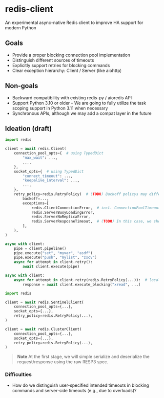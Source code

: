 # redis-client
An experimental async-native Redis client to improve HA support for modern Python


## Goals

* Provide a proper blocking connection pool implementation
* Distinguish different sources of timeouts
* Explicitly support retries for blocking commands
* Clear exception hierarchy: Client / Server (like aiohttp)

## Non-goals

* Backward compatibility with existing redis-py / aioredis API
* Support Python 3.10 or older - We are going to fully utilize the task scoping support in Python 3.11 when necessary
* Synchronous APIs, although we may add a compat layer in the future

## Ideation (draft)

```python
import redis

client = await redis.Client(
    connection_pool_opts={  # using TypedDict
        "max_wait": ...,
        ...,
    },
    socket_opts={  # using TypedDict
        "connect_timeout": ...,
        "keepalive_interval": ...,
        ...,
    },
    retry_policy=redis.RetryPolicy(  # (TODO) Backoff policys may differ by exception types.
        backoff=...,
        exceptions=[
            redis.ClientConnectionError,  # incl. ConnectionPoolTimeout, SocketTimeout
            redis.ServerBusyLoadingError,
            redis.ServerNoReplicaError,
            redis.ServerResposneTimeout,  # (TODO) In this case, we shouldn't apply backoff.
        ],
    ),
)

async with client:
    pipe = client.pipeline()
    pipe.execute("set", "myvar", "asdf")
    pipe.execute("push", "mylist", "zxcv")
    async for attempt in client.retry():
        await client.execute(pipe)

async with client:
    async for attempt in client.retry(redis.RetryPolicy(...)):  # locally overridable
        response = await client.execute_blocking("xread", ...)
```

```python
import redis

client = await redis.SentinelClient(
    connection_pool_opts={...},
    socket_opts={...},
    retry_policy=redis.RetryPolicy(...),
)

client = await redis.ClusterClient(
    connection_pool_opts={...},
    socket_opts={...},
    retry_policy=redis.RetryPolicy(...),
)
```

> **Note**
> At the first stage, we will simple serialize and deserialize the request/response using the raw RESP3 spec.

### Difficulties

* How do we distinguish user-specified intended timeouts in blocking commands and server-side timeouts (e.g., due to overloads)?
